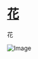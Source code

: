 # [花](https://github.com/myogg/Gitblog/issues/10)

花

![Image](https://github.com/user-attachments/assets/eaa0b37a-d17b-4f35-bde1-76510ef91481)
